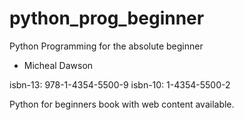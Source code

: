 # python_prog_beginner

Python Programming for the absolute beginner
- Micheal Dawson

isbn-13: 978-1-4354-5500-9
isbn-10: 1-4354-5500-2

Python for beginners book with web content available.

